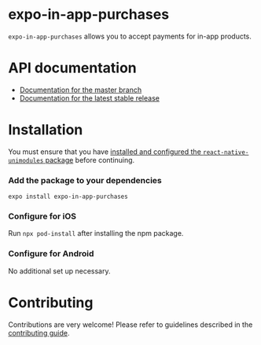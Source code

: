 # expo-in-app-purchases

`expo-in-app-purchases` allows you to accept payments for in-app products.

# API documentation

- [Documentation for the master branch](https://github.com/expo/expo/blob/master/docs/pages/versions/unversioned/sdk/in-app-purchases.md)
- [Documentation for the latest stable release](https://docs.expo.io/versions/latest/sdk/in-app-purchases/)

# Installation

You must ensure that you have [installed and configured the `react-native-unimodules` package](https://github.com/expo/expo/tree/master/packages/react-native-unimodules) before continuing.

### Add the package to your dependencies

```
expo install expo-in-app-purchases
```

### Configure for iOS

Run `npx pod-install` after installing the npm package.

### Configure for Android

No additional set up necessary.

# Contributing

Contributions are very welcome! Please refer to guidelines described in the [contributing guide]( https://github.com/expo/expo#contributing).
